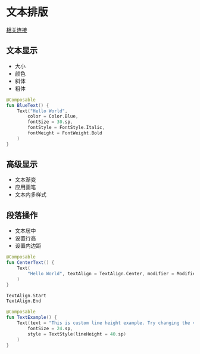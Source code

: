 文本排版
===

[相关连接](https://developer.android.google.cn/develop/ui/compose/text/style-text?hl=zh-cn)

## 文本显示

- 大小
- 颜色
- 斜体
- 粗体

```kotlin
@Composable
fun BlueText() {
    Text("Hello World", 
        color = Color.Blue,
        fontSize = 30.sp,
        fontStyle = FontStyle.Italic,
        fontWeight = FontWeight.Bold
    )
}
```

## 高级显示

- 文本渐变
- 应用画笔
- 文本内多样式

## 段落操作

- 文本居中
- 设置行高
- 设置内边距

```kotlin
@Composable
fun CenterText() {
    Text(
        "Hello World", textAlign = TextAlign.Center, modifier = Modifier.width(150.dp)
    )
}

TextAlign.Start
TextAlign.End
```

```kotlin
@Composable
fun TextExample() {
    Text(text = "This is custom line height example. Try changing the value of lineHeight and see the difference!",
        fontSize = 24.sp,
        style = TextStyle(lineHeight = 40.sp)
    )
}
```

